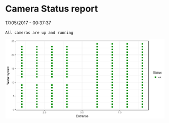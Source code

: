 Camera Status report
================
17/05/2017 - 00:37:37

    All cameras are up and running

![](camreport_files/figure-markdown_github/unnamed-chunk-2-1.png)
